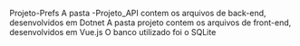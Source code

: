 Projeto-Prefs
A pasta -Projeto_API contem os arquivos de back-end, desenvolvidos em Dotnet
A pasta projeto contem os arquivos de front-end, desenvolvidos em Vue.js
O banco utilizado foi o SQLite

